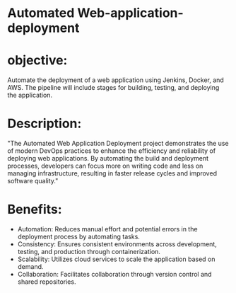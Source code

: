 # Automated Web-application-deployment
# objective:
Automate the deployment of a web application using Jenkins, Docker, and AWS. The pipeline will include stages for building, testing, and deploying the application.
# Description:
"The Automated Web Application Deployment project demonstrates the use of modern DevOps practices to enhance the efficiency and reliability of deploying web applications. By automating the build and deployment processes, developers can focus more on writing code and less on managing infrastructure, resulting in faster release cycles and improved software quality."
# Benefits:
* Automation: Reduces manual effort and potential errors in the deployment process by automating tasks.
* Consistency: Ensures consistent environments across development, testing, and production through containerization.
* Scalability: Utilizes cloud services to scale the application based on demand.
* Collaboration: Facilitates collaboration through version control and shared repositories.
